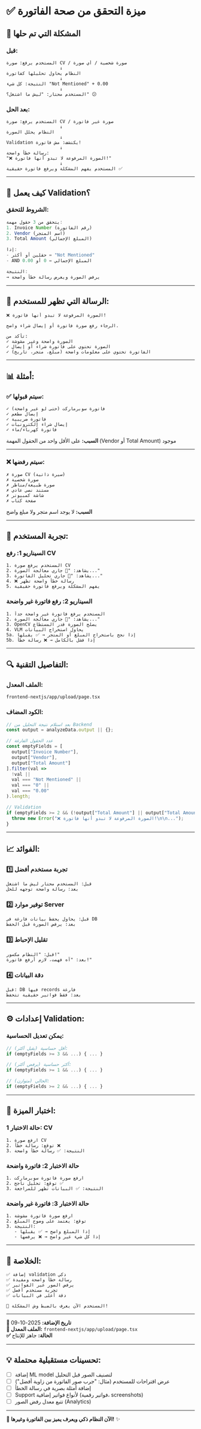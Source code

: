 # ✅ ميزة التحقق من صحة الفاتورة

## 🎯 المشكلة التي تم حلها

### قبل:
```
المستخدم يرفع: صورة CV / صورة شخصية / أي صورة
                    ↓
النظام يحاول تحليلها كفاتورة
                    ↓
النتيجة: كل شيء "Not Mentioned" + 0.00
                    ↓
المستخدم محتار: "ليش ما اشتغل؟" 😕
```

### بعد الحل:
```
المستخدم يرفع: صورة CV / صورة غير فاتورة
                    ↓
النظام يحلل الصورة
                    ↓
Validation يكتشف: مش فاتورة!
                    ↓
رسالة خطأ واضحة:
"❌ الصورة المرفوعة لا تبدو أنها فاتورة!"
                    ↓
المستخدم يفهم المشكلة ويرفع فاتورة حقيقية ✅
```

---

## 🔧 كيف يعمل Validation؟

### الشروط للتحقق:

```javascript
يتحقق من 3 حقول مهمة:
1. Invoice Number (رقم الفاتورة)
2. Vendor (اسم المتجر)
3. Total Amount (المبلغ الإجمالي)

إذا:
- حقلين أو أكثر = "Not Mentioned"
- AND المبلغ الإجمالي = 0 أو 0.00

النتيجة:
→ يرفض الصورة ويعرض رسالة خطأ واضحة
```

---

## 💬 الرسالة التي تظهر للمستخدم:

```
❌ الصورة المرفوعة لا تبدو أنها فاتورة!

الرجاء رفع صورة فاتورة أو إيصال شراء واضح.

تأكد من:
✓ الصورة واضحة وغير مشوشة
✓ الصورة تحتوي على فاتورة شراء أو إيصال
✓ الفاتورة تحتوي على معلومات واضحة (مبلغ، متجر، تاريخ)
```

---

## 📊 أمثلة:

### ✅ سيتم قبولها:

```
✓ فاتورة سوبرماركت (حتى لو غير واضحة)
✓ إيصال مطعم
✓ فاتورة ضريبية
✓ إيصال شراء إلكترونيات
✓ فاتورة كهرباء/ماء
```

**السبب:** على الأقل واحد من الحقول المهمة (Vendor أو Total Amount) موجود

---

### ❌ سيتم رفضها:

```
✗ صورة CV (سيرة ذاتية)
✗ صورة شخصية
✗ صورة طبيعة/مناظر
✗ مستند نصي عادي
✗ شاشة كمبيوتر
✗ صفحة كتاب
```

**السبب:** لا يوجد اسم متجر ولا مبلغ واضح

---

## 🎨 تجربة المستخدم:

### السيناريو 1: رفع CV

```
1. المستخدم يرفع صورة CV
2. يشاهد: "🔧 جاري معالجة الصورة..."
3. يشاهد: "🤖 جاري تحليل الفاتورة..."
4. ❌ رسالة خطأ واضحة تظهر
5. يفهم المشكلة ويرفع فاتورة حقيقية
```

### السيناريو 2: رفع فاتورة غير واضحة

```
1. المستخدم يرفع فاتورة غير واضحة جداً
2. يشاهد: "🔧 جاري معالجة الصورة..."
3. OpenCV يصلح الصورة قدر المستطاع
4. VLM يحاول استخراج البيانات
5a. إذا نجح باستخراج المبلغ أو المتجر → ✅ يقبلها
5b. إذا فشل بالكامل → ❌ رسالة خطأ
```

---

## 🔍 التفاصيل التقنية:

### الملف المعدل:
```
frontend-nextjs/app/upload/page.tsx
```

### الكود المضاف:

```javascript
// بعد استلام نتيجة التحليل من Backend
const output = analyzeData.output || {};

// عدد الحقول الفارغة
const emptyFields = [
  output["Invoice Number"],
  output["Vendor"],
  output["Total Amount"]
].filter(val => 
  !val || 
  val === "Not Mentioned" || 
  val === "0" || 
  val === "0.00"
).length;

// Validation
if (emptyFields >= 2 && (!output["Total Amount"] || output["Total Amount"] === "0" || output["Total Amount"] === "0.00")) {
  throw new Error("❌ الصورة المرفوعة لا تبدو أنها فاتورة!\n\n...");
}
```

---

## 📈 الفوائد:

### 1️⃣ تجربة مستخدم أفضل
```
قبل: المستخدم محتار ليش ما اشتغل
بعد: رسالة واضحة توجهه للحل
```

### 2️⃣ توفير موارد Server
```
قبل: يحاول يحفظ بيانات فارغة في DB
بعد: يرفض الصورة قبل الحفظ
```

### 3️⃣ تقليل الإحباط
```
قبل: "النظام مكسور!"
بعد: "آه فهمت، لازم أرفع فاتورة!"
```

### 4️⃣ دقة البيانات
```
قبل: DB فيها records فارغة
بعد: فقط فواتير حقيقية تتحفظ
```

---

## ⚙️ إعدادات Validation:

### يمكن تعديل الحساسية:

```javascript
// أقل حساسية (يقبل أكثر):
if (emptyFields >= 3 && ...) { ... }

// أكثر حساسية (يرفض أكثر):
if (emptyFields >= 1 && ...) { ... }

// الحالي (متوازن):
if (emptyFields >= 2 && ...) { ... }
```

---

## 🧪 اختبار الميزة:

### حالة الاختبار 1: CV
```
1. ارفع صورة CV
2. توقع: رسالة خطأ ❌
3. النتيجة: ✅ رسالة خطأ واضحة
```

### حالة الاختبار 2: فاتورة واضحة
```
1. ارفع صورة فاتورة سوبرماركت
2. توقع: تحليل ناجح ✅
3. النتيجة: ✅ البيانات تظهر للمراجعة
```

### حالة الاختبار 3: فاتورة غير واضحة
```
1. ارفع صورة فاتورة مشوشة
2. توقع: يعتمد على وضوح المبلغ
3. النتيجة: 
   - إذا المبلغ واضح → ✅ يقبلها
   - إذا كل شيء غير واضح → ❌ يرفضها
```

---

## 🎯 الخلاصة:

```
✅ إضافة validation ذكي
✅ رسالة خطأ واضحة ومفيدة
✅ يرفض الصور غير الفواتير
✅ تجربة مستخدم أفضل
✅ دقة أعلى في البيانات

🚀 المستخدم الآن يعرف بالضبط وش المشكلة!
```

---

**📅 تاريخ الإضافة:** 2025-10-09  
**🔧 الملف المعدل:** `frontend-nextjs/app/upload/page.tsx`  
**✅ الحالة:** جاهز للإنتاج

---

## 💡 تحسينات مستقبلية محتملة:

- [ ] إضافة ML model لتصنيف الصور قبل التحليل
- [ ] عرض اقتراحات للمستخدم (مثال: "جرب صور الفاتورة من زاوية أفضل")
- [ ] إضافة أمثلة بصرية في رسالة الخطأ
- [ ] Support لأنواع فواتير إضافية (فواتير رقمية، screenshots)
- [ ] تتبع معدل رفض الصور (Analytics)

---

**🎉 الآن النظام ذكي ويعرف يميز بين الفاتورة وغيرها!** ✨

